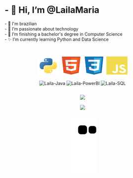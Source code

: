 
<h1>- 👋 Hi, I’m @LailaMaria</h1>
- 🌵 I'm brazilian <br>
- 💞️ I’m passionate about technology <br>
- 📖 I’m finishing a bachelor's degree in Computer Science<br>
- ✨ I’m currently learning Python and Data Science<br>
   
   ##
   
<div style="display: inline_block" align="center"><br>
  
  <img align="center" alt="Laila-Python" height="60" width="70" src="https://raw.githubusercontent.com/devicons/devicon/master/icons/python/python-original.svg">

  <img align="center" alt="Laila-HTML" height="60" width="70" src="https://raw.githubusercontent.com/devicons/devicon/master/icons/html5/html5-original.svg">

  <img align="center" alt="Laila-CSS" height="60" width="70" src="https://raw.githubusercontent.com/devicons/devicon/master/icons/css3/css3-original.svg">

  <img align="center" alt="Laila-Js" height="60" width="70" src="https://raw.githubusercontent.com/devicons/devicon/master/icons/javascript/javascript-plain.svg">

  <br>
  <br>
  
  <img align="center" alt="Laila-Java" height="60" width="70" src="https://cdn-icons-png.flaticon.com/512/226/226777.png">
  
  <img align="center" alt="Laila-PowerBI" height="60" width="70" src="https://upload.wikimedia.org/wikipedia/commons/thumb/c/cf/New_Power_BI_Logo.svg/630px-New_Power_BI_Logo.svg.png">
  
  <img align="center" alt="Laila-SQL" height="70" width="80" src="https://bobcares.com/wp-content/uploads/2022/06/mysql.png">

  
</div>

  ##
<div align="center">
  
 <a href="https://www.linkedin.com/in/lailamariavs" target="_blank"><img src="https://img.shields.io/badge/-LinkedIn-%230077B5?style=for-the-badge&logo=linkedin&logoColor=white"></a> 
  
 <a href = "lailasouzza18@gmail.com"><img src="https://img.shields.io/badge/-Gmail-%23333?style=for-the-badge&logo=gmail&logoColor=white"></a>

![Snake animation](https://github.com/rafaballerini/rafaballerini/blob/output/github-contribution-grid-snake.svg)
</div>

<!---
LailaMaria/LailaMaria is a ✨ special ✨ repository because its `README.md` (this file) appears on your GitHub profile.
You can click the Preview link to take a look at your changes.
--->
